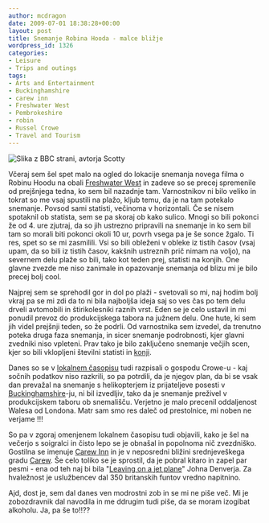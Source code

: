 ```yaml
---
author: mcdragon
date: 2009-07-01 18:38:28+00:00
layout: post
title: Snemanje Robina Hooda - malce bližje
wordpress_id: 1326
categories:
- Leisure
- Trips and outings
tags:
- Arts and Entertainment
- Buckinghamshire
- carew inn
- Freshwater West
- Pembrokeshire
- robin
- Russel Crowe
- Travel and Tourism
---
```


![Slika z BBC strani, avtorja Scotty](https://img.mcdowell.si/2009/07/robinhood371-1.jpg "Slika z BBC strani, avtorja Scotty")

Včeraj sem šel spet malo na ogled do lokacije snemanja novega filma o Robinu Hoodu na obali [Freshwater West](https://en.wikipedia.org/wiki/Freshwater_West) in zadeve so se precej spremenile od prejšnjega tedna, ko sem bil nazadnje tam. Varnostnikov ni bilo veliko in tokrat so me vsaj spustili na plažo, kljub temu, da je na tam potekalo snemanje. Povsod sami statisti, večinoma v horizontali. Če se nisem spotaknil ob statista, sem se pa skoraj ob kako sulico. Mnogi so bili pokonci že od 4. ure zjutraj, da so jih ustrezno pripravili na snemanje in ko sem bil tam so morali biti pokonci okoli 10 ur, povrh vsega pa je še sonce žgalo. Ti res, spet so se mi zasmilili. Vsi so bili obleženi v obleke iz tistih časov (vsaj upam, da so bili iz tistih časov, kakšnih ustreznih prič nimam na voljo), na severnem delu plaže so bili, tako kot teden prej, statisti na konjih. One glavne zvezde me niso zanimale in opazovanje snemanja od blizu mi je bilo precej bolj cool.

Najprej sem se sprehodil gor in dol po plaži - svetovali so mi, naj hodim bolj vkraj pa se mi zdi da to ni bila najboljša ideja saj so ves čas po tem delu drveli avtomobili in štirikolesniki raznih vrst. Eden se je celo ustavil in mi ponudil prevoz do produkcijskega tabora na južnem delu. One hute, ki sem jih videl prejšnji teden, so že podrli. Od varnostnika sem izvedel, da trenutno poteka druga faza snemanja, in sicer snemanje podrobnosti, kjer glavni zvedniki niso vpleteni. Prav tako je bilo zaključeno snemanje večjih scen, kjer so bili vklopljeni številni statisti in [konji](https://www.fallsandhorses.com/).

Danes so se v [lokalnem časopisu](https://www.westerntelegraph.co.uk/) tudi razpisali o gospodu Crowe-u - kaj sočnih podatkov niso razkrili, so pa potrdili, da je njegov plan, da bi se vsak dan prevažal na snemanje s helikopterjem iz prijateljeve posesti v [Buckinghamshire](https://en.wikipedia.org/wiki/Buckinghamshire)-ju, ni bil izvedljiv, tako da je snemanje preživel v produkcijskem taboru ob snemališču. Verjetno je malo precenil oddaljenost Walesa od Londona. Matr sam smo res daleč od prestolnice, mi noben ne verjame !!!

So pa v zgoraj omenjenem lokalnem časopisu tudi objavili, kako je šel na večerjo s soigralci in čisto lepo se je obnašal in popolnoma nič zvezdniško. Gostilna se imenuje [Carew Inn](https://www.carewinn.co.uk/) in je v neposredni bližini srednjeveškega gradu [Carew](https://www.carewcastle.com/). Še celo toliko se je sprostil, da je pobral kitaro in zapel par pesmi - ena od teh naj bi bila "[Leaving on a jet plane](https://www.youtube.com/watch?v=vLBKOcUbHR0)" Johna Denverja. Za hvaležnost je uslužbencev dal 350 britanskih funtov vredno napitnino. 

Ajd, dost je, sem dal danes ven modrostni zob in se mi ne piše več. Mi je zobozdravnik dal navodila in me ddrugim tudi piše, da se moram izogibat alkoholu. Ja, pa še to!!??